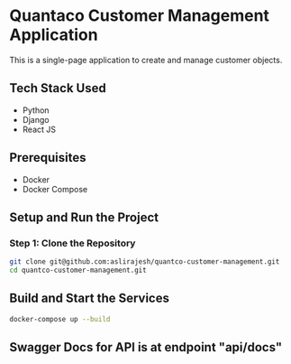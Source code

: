 # Quantaco Customer Management Application

This is a single-page application to create and manage customer objects.

## Tech Stack Used
- Python
- Django
- React JS

## Prerequisites

- Docker
- Docker Compose


## Setup and Run the Project

### Step 1: Clone the Repository

```sh
git clone git@github.com:aslirajesh/quantco-customer-management.git
cd quantco-customer-management.git
```

## Build and Start the Services
```sh
docker-compose up --build
```

## Swagger Docs for API is at endpoint "api/docs"